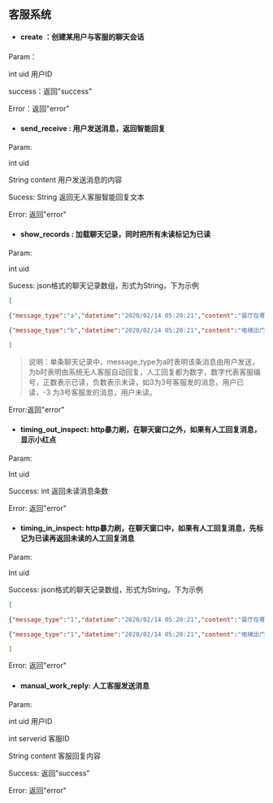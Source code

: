 ## 客服系统

- #### create ：创建某用户与客服的聊天会话

Param：

int uid   用户ID

success：返回"success"

Error：返回"error"



- #### send_receive : 用户发送消息，返回智能回复

Param:

 int uid

String content  用户发送消息的内容

Sucess: String 返回无人客服智能回复文本

Error: 返回"error"



- #### show_records : 加载聊天记录，同时把所有未读标记为已读

Param:

int uid

Sucess: json格式的聊天记录数组，形式为String，下为示例

```json
[

{"message_type":"a","datetime":"2020/02/14 05:20:21","content":"餐厅在哪里"},

{"message_type":"b","datetime":"2020/02/14 05:20:21","content":"电梯出门右转"}

]
```

> 说明：单条聊天记录中，message_type为a时表明该条消息由用户发送，为b时表明由系统无人客服自动回复，人工回复都为数字，数字代表客服编号，正数表示已读，负数表示未读，如3为3号客服发的消息，用户已读，-3 为3号客服发的消息，用户未读。

Error:返回"error"



- #### timing_out_inspect: http暴力刷，在聊天窗口之外，如果有人工回复消息，显示小红点

Param:

Int uid

Success: int 返回未读消息条数

Error: 返回"error"



- #### timing_in_inspect: http暴力刷，在聊天窗口中，如果有人工回复消息，先标记为已读再返回未读的人工回复消息

Param:

Int uid

Success: json格式的聊天记录数组，形式为String，下为示例

```json
[

{"message_type":"1","datetime":"2020/02/14 05:20:21","content":"餐厅在哪里"},

{"message_type":"1","datetime":"2020/02/14 05:20:21","content":"电梯出门右转"}

]
```

Error: 返回"error"



- #### manual_work_reply: 人工客服发送消息

Param:

int uid 用户ID

int serverid 客服ID

String content 客服回复内容

Success: 返回"success"

Error: 返回"error"